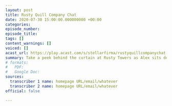 ```yaml
---
layout: post
title: Rusty Quill Company Chat
date: 2020-07-30 15:00:00.000000000 +00:00
categories: 
episode_number: 
episode_title: 
tags: []
content_warnings: []
voiced: []
acast_url: https://play.acast.com/s/stellarfirma/rustyquillcompanychat
summary: Take a peek behind the curtain at Rusty Towers as Alex sits down with various members of Rusty Quill Ltd for insight into what we do and the values we work towards as a company.
# formats:
#   PDF: 
#   Google Doc: 
sources:
  transcriber 1 name: homepage URL/email/whatever
  transcriber 2 name: homepage URL/email/whatever
official: false

---
```


